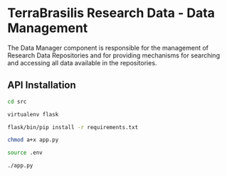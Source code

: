 # TerraBrasilis Research Data - Data Management
The Data Manager component is responsible for the management of Research Data Repositories and for providing mechanisms for searching and accessing all data available in the repositories.

API Installation
------------
```sh
cd src

virtualenv flask

flask/bin/pip install -r requirements.txt

chmod a+x app.py

source .env

./app.py
```
